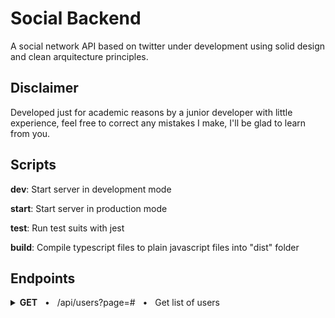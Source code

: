 # Social Backend

A social network API based on twitter under development using solid design and clean arquitecture principles.

## Disclaimer

Developed just for academic reasons by a junior developer with little experience, feel free to correct any mistakes I make, I'll be glad to learn from you.

## Scripts

**dev**: Start server in development mode

**start**: Start server in production mode

**test**: Run test suits with jest

**build**: Compile typescript files to plain javascript files into "dist" folder

## Endpoints

<details>
<summary><b>GET</b> &nbsp; • &nbsp; /api/users?page=# &nbsp; • &nbsp; Get list of users</summary>

### **Request**

```json
"query": {
    "page": "<number integer positive required>"
}
```

### **Response**

**Code** : `200 OK`

```json
"header": {
    "x-total-count": "<number>",
    "x-total-pages": "<number>"
}

"body": [
    {
        "name": "<string>",
        "tag": "<string>",
        "createdAt": "<Date>",
        "updatedAt": "<Date>"
    }
]
```

<details>
<summary><b>GET</b> &nbsp; • &nbsp; /api/users/:id &nbsp; • &nbsp; Get list of users</summary>

### **Request**

```json
"params": {
    "id": "<string required>"
}
```

### **Response**

**Code** : `200 OK`

```json
"body": {
    "id": "<string",
    "name": "<string>",
    "tag": "<string>",
    "createdAt": "<Date>",
    "updatedAt": "<Date>"
}
```

</details>

<details>
<summary><b>POST</b> &nbsp; • &nbsp; /api/users &nbsp; • &nbsp; Create a new user</summary>

### **Request**

```json
"body": {
    "email": "<string email max(50) required>",
    "name": "<string max(50) required>",
    "tag": "<string alphanum max(30) required>",
    "password": "<string max(30) required>"
}
```

### **Response**

**Code** : `201 CREATED`

```json
"body": [
    {
        "id": "<string>",
        "email": "<string>",
        "name": "<string>",
        "tag": "<string>",
        "createdAt": "<Date>"
    }
]
```

</details>
